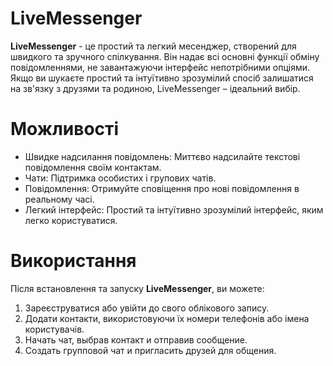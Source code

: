 # LiveMessenger
**LiveMessenger** - це простий та легкий месенджер, створений для швидкого та зручного спілкування. Він надає всі основні функції обміну повідомленнями, не завантажуючи інтерфейс непотрібними опціями. Якщо ви шукаєте простий та інтуїтивно зрозумілий спосіб залишатися на зв'язку з друзями та родиною, LiveMessenger – ідеальний вибір.

# Можливості
 - Швидке надсилання повідомлень: Миттєво надсилайте текстові повідомлення своїм контактам.
 - Чати: Підтримка особистих і групових чатів.
 - Повідомлення: Отримуйте сповіщення про нові повідомлення в реальному часі.
 - Легкий інтерфейс: Простий та інтуїтивно зрозумілий інтерфейс, яким легко користуватися.

# Використання
Після встановлення та запуску **LiveMessenger**, ви можете:
 1. Зареєструватися або увійти до свого облікового запису.
 2. Додати контакти, використовуючи їх номери телефонів або імена користувачів.
 3. Начать чат, выбрав контакт и отправив сообщение.
 4. Создать групповой чат и пригласить друзей для общения.
